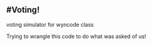 #Voting!
----
voting simulator for wyncode class

Trying to wrangle this code to do what was asked of us!

